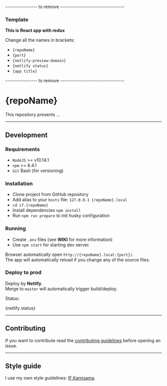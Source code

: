 ---------------- to remove --------------------------------
### Template

**This is React app with redux**

Change all the names in brackets:
- `{repoName}`
- `{port}`
- `{netlify-preview-domain}`
- `{netlify status}`
- `{app title}`

---------------- to remove --------------------------------

# {repoName}

This repository presents ...

---

## Development

### Requirements

- `NodeJS` >= v10.14.1
- `npm` >= 6.4.1
- `Git` Bash (for versioning)

### Installation

- Clone project from GitHub repository
- Add alias to your `hosts` file: `127.0.0.1 {repoName}.local`
- `cd if.{repoName}`
- Install dependencies `npm install`
- Run `npm run prepare` to init husky configuration

### Running

- Create `.env` files (see **WIKI** for more information)
- Use `npm start` for starting dev server.

Browser automatically open `http://{repoName}.local:{port}/`.  
The app will automatically reload if you change any of the source files.

### Deploy to prod

Deploy by **Netlify**.  
Merge to `master` will automatically trigger build/deploy.

Status:

{netlify status}

---

## Contributing

If you want to contribute read the [contributing guidelines](CONTRIBUTING.md) before opening an issue.

---

## Style guide

I use my own style guidelines: [IF.Kamisama](https://github.com/furdzik/IF.Kamisama).

